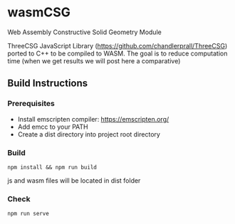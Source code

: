 # wasmCSG
Web Assembly Constructive Solid Geometry Module

ThreeCSG JavaScript Library (https://github.com/chandlerprall/ThreeCSG) ported to C++ to be compiled to WASM. The goal is to reduce computation time (when we get results we will post here a comparative)

## Build Instructions
### Prerequisites

- Install emscripten compiler: https://emscripten.org/
- Add emcc to your PATH
- Create a dist directory into project root directory

### Build

``
npm install && npm run build
`` 

js and wasm files will be located in dist folder

### Check
``
npm run serve
``


